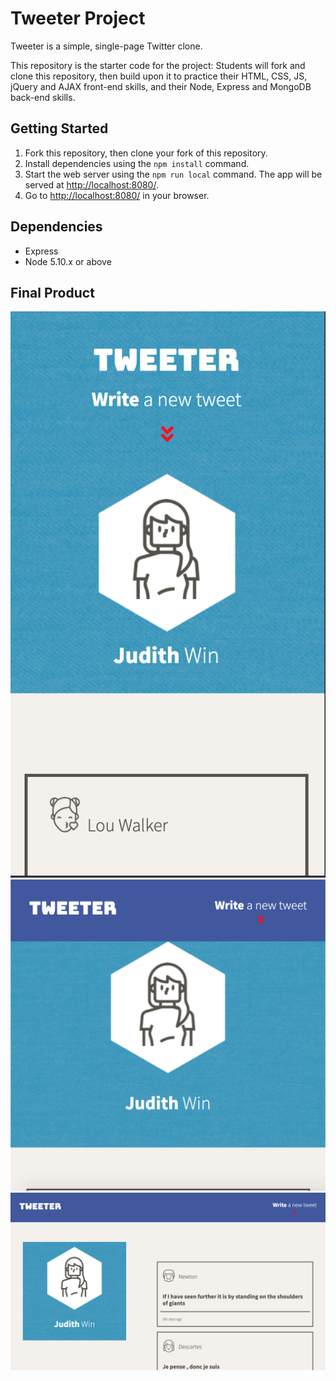 # Tweeter Project

Tweeter is a simple, single-page Twitter clone.

This repository is the starter code for the project: Students will fork and clone this repository, then build upon it to practice their HTML, CSS, JS, jQuery and AJAX front-end skills, and their Node, Express and MongoDB back-end skills.

## Getting Started

1. Fork this repository, then clone your fork of this repository.
2. Install dependencies using the `npm install` command.
3. Start the web server using the `npm run local` command. The app will be served at <http://localhost:8080/>.
4. Go to <http://localhost:8080/> in your browser.

## Dependencies

- Express
- Node 5.10.x or above


## Final Product
!["Screenshot for screens that are 420px and smaller"](https://github.com/httj2/tweeter/blob/master/docs/cellphone-layout.png)
!["Screenshot for tablet screens (421px to 767px)"](https://github.com/httj2/tweeter/blob/master/docs/tablet-layout.png)
!["Screenshot for  desktop screens (768px and up)"](https://github.com/httj2/tweeter/blob/master/docs/desktop-layout.png)
